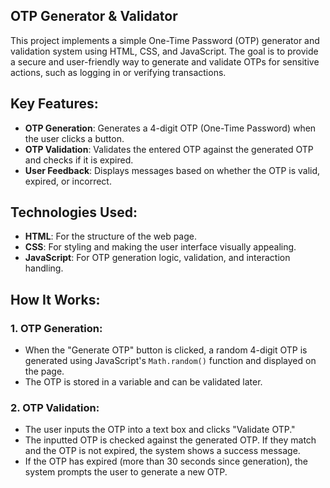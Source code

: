 ## OTP Generator & Validator

This project implements a simple One-Time Password (OTP) generator and validation system using HTML, CSS, and JavaScript. The goal is to provide a secure and user-friendly way to generate and validate OTPs for sensitive actions, such as logging in or verifying transactions.

## Key Features:
 - **OTP Generation**: Generates a 4-digit OTP (One-Time Password) when the user clicks a button.
 - **OTP Validation**: Validates the entered OTP against the generated OTP and checks if it is expired.
 - **User Feedback**: Displays messages based on whether the OTP is valid, expired, or incorrect.

## Technologies Used:
 - **HTML**: For the structure of the web page.
 - **CSS**: For styling and making the user interface visually appealing.
 - **JavaScript**: For OTP generation logic, validation, and interaction handling.

## How It Works:

### 1. OTP Generation:
- When the "Generate OTP" button is clicked, a random 4-digit OTP is generated using JavaScript's `Math.random()` function and displayed on the page.
- The OTP is stored in a variable and can be validated later.

### 2. OTP Validation:
- The user inputs the OTP into a text box and clicks "Validate OTP."
- The inputted OTP is checked against the generated OTP. If they match and the OTP is not expired, the system shows a success message.
- If the OTP has expired (more than 30 seconds since generation), the system prompts the user to generate a new OTP.
